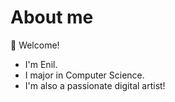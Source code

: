 # About me
👋 Welcome!
- I'm Enil.
- I major in Computer Science.
- I'm also a passionate digital artist!
